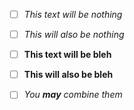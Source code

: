 - [ ] *This text will be nothing*
- [ ] _This will also be nothing_

- [ ] **This text will be bleh**
- [ ] __This will also be bleh__

- [ ] _You **may** combine them_
